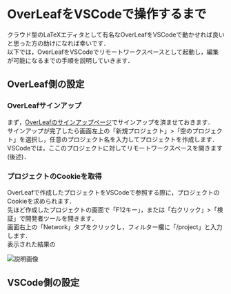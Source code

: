 # OverLeafをVSCodeで操作するまで
クラウド型のLaTeXエディタとして有名なOverLeafをVSCodeで動かせれば良いと思った方の助けになれば幸いです．  
以下では，OverLeafをVSCodeでリモートワークスペースとして起動し，編集が可能になるまでの手順を説明していきます．  

## OverLeaf側の設定
### OverLeafサインアップ
まず，[OverLeafのサインアップページ](https://ja.overleaf.com/sso-login)でサインアップを済ませておきます．  
サインアップが完了したら画面左上の「新規プロジェクト」>「空のプロジェクト」を選択し，任意のプロジェクト名を入力してプロジェクトを作成します．  
VSCodeでは，ここのプロジェクトに対してリモートワークスペースを開きます(後述)．  

### プロジェクトのCookieを取得
OverLeafで作成したプロジェクトをVSCodeで参照する際に，プロジェクトのCookieを求められます．  
先ほど作成したプロジェクトの画面で「F12キー」，または「右クリック」>「検証」で開発者ツールを開きます．  
画面右上の「Network」タブをクリックし，フィルター欄に「/project」と入力します．  
表示された結果の

![説明画像](https://github.com/haradakaito/LaTeX_OverLeaf_VSCode/assets/75819611/c8435ccb-4c78-46c3-a3b0-c0d36bbf5a58)

## VSCode側の設定

